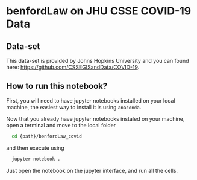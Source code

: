 # benfordLaw on JHU CSSE COVID-19 Data

## Data-set

This data-set is provided by Johns Hopkins University and you can found here: https://github.com/CSSEGISandData/COVID-19.


## How to run this notebook?

First, you will need to have jupyter notebooks installed on your local machine, the easiest way to install it is using `anaconda`.

Now that you already have jupyter notebooks instaled on your machine, open a terminal and move to the local folder

```bash
  cd {path}/benfordLaw_covid
```

and then execute using 

```bash
  jupyter notebook .
```

Just open the notebook on the jupyter interface, and run all the cells.
